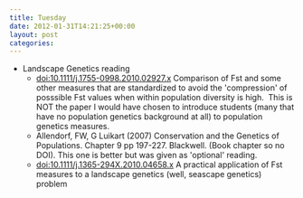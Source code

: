 ```yaml
---
title: Tuesday
date: 2012-01-31T14:21:25+00:00
layout: post
categories:
---
```

  * Landscape Genetics reading
      * <a href="http://doi.org/10.1111/j.1755-0998.2010.02927.x">doi:10.1111/j.1755-0998.2010.02927.x</a> Comparison of Fst and some other measures that are standardized to avoid the 'compression' of posssible Fst values when within population diversity is high.  This is NOT the paper I would have chosen to introduce students (many that have no population genetics background at all) to population genetics measures.
      * Allendorf, FW, G Luikart (2007) Conservation and the Genetics of Populations. Chapter 9 pp 197-227. Blackwell. (Book chapter so no DOI). This one is better but was given as 'optional' reading.
      * <a href="http://doi.org/10.1111/j.1365-294X.2010.04658.x">doi:10.1111/j.1365-294X.2010.04658.x</a> A practical application of Fst measures to a landscape genetics (well, seascape genetics) problem
